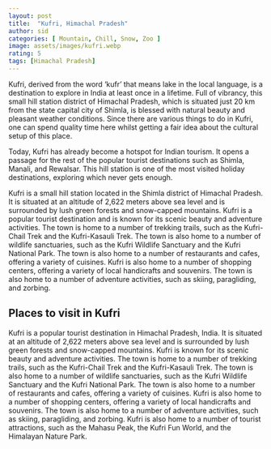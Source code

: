 ```yaml
---
layout: post
title:  "Kufri, Himachal Pradesh"
author: sid
categories: [ Mountain, Chill, Snow, Zoo ]
image: assets/images/kufri.webp
rating: 5
tags: [Himachal Pradesh]
---
```


Kufri, derived from the word ‘kufr’ that means lake in the local language, is a destination to explore in India at least once in a lifetime. Full of vibrancy, this small hill station district of Himachal Pradesh, which is situated just 20 km from the state capital city of Shimla, is blessed with natural beauty and pleasant weather conditions. Since there are various things to do in Kufri, one can spend quality time here whilst getting a fair idea about the cultural setup of this place.

Today, Kufri has already become a hotspot for Indian tourism. It opens a passage for the rest of the popular tourist destinations such as Shimla, Manali, and Rewalsar. This hill station is one of the most visited holiday destinations, exploring which never gets enough.

Kufri is a small hill station located in the Shimla district of Himachal Pradesh. It is situated at an altitude of 2,622 meters above sea level and is surrounded by lush green forests and snow-capped mountains. Kufri is a popular tourist destination and is known for its scenic beauty and adventure activities. The town is home to a number of trekking trails, such as the Kufri-Chail Trek and the Kufri-Kasauli Trek. The town is also home to a number of wildlife sanctuaries, such as the Kufri Wildlife Sanctuary and the Kufri National Park. The town is also home to a number of restaurants and cafes, offering a variety of cuisines. Kufri is also home to a number of shopping centers, offering a variety of local handicrafts and souvenirs. The town is also home to a number of adventure activities, such as skiing, paragliding, and zorbing.

<h2>Places to visit in Kufri</h2>

Kufri is a popular tourist destination in Himachal Pradesh, India. It is situated at an altitude of 2,622 meters above sea level and is surrounded by lush green forests and snow-capped mountains. Kufri is known for its scenic beauty and adventure activities. The town is home to a number of trekking trails, such as the Kufri-Chail Trek and the Kufri-Kasauli Trek. The town is also home to a number of wildlife sanctuaries, such as the Kufri Wildlife Sanctuary and the Kufri National Park. The town is also home to a number of restaurants and cafes, offering a variety of cuisines. Kufri is also home to a number of shopping centers, offering a variety of local handicrafts and souvenirs. The town is also home to a number of adventure activities, such as skiing, paragliding, and zorbing. Kufri is also home to a number of tourist attractions, such as the Mahasu Peak, the Kufri Fun World, and the Himalayan Nature Park.


<div class="pa-carousel-widget" style="width:100%; height:480px; display:none;"
  data-link="https://traveltriangle.com/blog/things-to-do-in-kufri/"
  data-title="Kufri, Himachal Pradesh"
  data-description="Mountain, Chill, Snow, Zoo"
  data-delay="3">
  <object data="https://lh3.googleusercontent.com/QmRXq3z1wP_SPGUdnTw3_eQ0oP5jFWf_2xVLl4EsdDMHkHL5Wszw4TaZ6iEx0AqAWbW-6Ww_GCcLK2QpGnMgGon67jG0U2z7J69T3ZSjWSwGlc2Hc1SDpC5gouwMir7_6bGNV8tctZs=w960-rw-h720"></object>
  <object data="https://lh3.googleusercontent.com/bivVRzZ6uEOTWyPMhg4o6jRirO2ML6pT0XZZePU7JzcrpnFq32JbEZkAp2xWpD5vW5DO2AztMz7kGIiV3e1Cb7osinoyWDmxxzfjiBFFcnCos4HeAGJ9hG1WbvxGEbDKZIXq6xRieMg=w960-rw-h720"></object>
  <object data="https://lh3.googleusercontent.com/D8HAo3pC23qXCIPBO17pBSd3aPMoW7WRRCzLZzrvJgzvatrFXPd_vKG3kBe7Rcpp9rTemLSnfXS42T6T-5kQJ8125mg0vZOBUBZcclFxDWuEv_wm_9Ibuc8NIr_dOlrHIMCI7z64JM0=w960-rw-h720"></object>
  <object data="https://lh3.googleusercontent.com/6mucfgECEYz-f-SGPqyfKA8t1rTiVL9PFLNls25LL6VMyfGnidPfA56yUXpAo5gZ4zevOovJ43x4Ag-iBiMQ8fTyHp3bzYrtivu7MS9BiEDShxgnqknaaDi7J5zAvY8My-jHdOK4C4k=w960-rw-h720"></object>
  <object data="https://lh3.googleusercontent.com/LYx_VspJLpy8G74MzroId1VVUVgiPU0mHOsffzJF17uyxOYlDTaBWgEA34Ula8N8kkl3YcDkTFQK1vNpTDAt2eOBoBZviaE7qlGSCjQcuZzL3rE9qsd2zyhZvt5zT7N4PhYmB81OrB0=w960-rw-h720"></object>
  <object data="https://lh3.googleusercontent.com/En7xBS4bjPMxhB1PmA3MjGI3AW6HmKuOlYT46XcMsImtUqeY3haB-vA7_W9H7COK_S9YKYu1pagbNb9AlxzncrZDm3wk7MEAoE2mbjB6J8q424POt1vnYzpACfNwCjPwKDUtrOtXdL4=w960-rw-h720"></object>
  <object data="https://lh3.googleusercontent.com/cODWSI_LJPaH8mWg7TwdOVyl1RHFCjmGLHkN-9yLQ1RzFV6B12ENllaMP1-Ki8IzdfCmeQRRNSB_go7S2Nz26rYf-OH790OkHtRZS34MGxTXzmVlkOUHYmQ1KNoqWUkHAgGKXE16r1c=w960-rw-h720"></object>
  <object data="https://lh3.googleusercontent.com/4-_PLtilTni3S8s_KSvz092WqyaugRb23nJXhv9lBi6MRAy3XpON7fzs2MBUnL5m8WOfJIf7M1EMZ5Q0aYMCVsqTSH44WaJdJjTSE2KXbaPlyEwMyUmou-V-rvtwXeRW2EHKJ46Oqy0=w960-rw-h720"></object>
  <object data="https://lh3.googleusercontent.com/egIhF7J3ou8QyYW8blD_C1PSyXGJC1wTCNNGmcxVovyAa1p15XiR0t9LABDtTCyY7RbozLdgvSUIgLjKg9a1TmDQ7IIoaIqkRtb9eCY9PbRi8thdoTkTNPr9K7-2O4SEPKMWYfrY9P0=w960-rw-h720"></object>
  <object data="https://lh3.googleusercontent.com/pG4OyS9_tbMe51-UGaIrzn0SPAbkJ1YNevw6SP_1JtDou5f8Y9j4xPqtMA5HQD_Ql7Z4IyImkZAbjxSqjVdjOzLsi-QuFEhC6hmEYljVRglOz9dwQ6bp5fwoCl_jtsWh1JX5DxXE378=w960-rw-h720"></object>
  <object data="https://lh3.googleusercontent.com/zxoOWYkh6jUJBzeREzlpO1tQgXw7pRkOt2RuBv5_7YrXbeKfWeUhnib5Vt8e5F_jhNChE622409m3U1kBuAdg_Gey0EN8Pv9fNRfiJH-xyRZqFHHoFnXefRfb1TwWfpgy4EnKyXxVNg=w960-rw-h720"></object>
  <object data="https://lh3.googleusercontent.com/HxjRMIUgLFfYyvuPjK-Iqkm-5Fv6R3uuum-tklUNCwfRvMy-iPH9n88rEyjlU7kIEdlX5pMybidG618N46Zm04VZh_CV-bfIoipZyJ_VbIbbrzM0u-UqJ-1F6_KwVKK6GwE_TYDGn5c=w960-rw-h720"></object>
  <object data="https://lh3.googleusercontent.com/CIkPUDgVCBYIO9ku56gdFpm2kUR_ozlh-Kblr0EPSq1ioCFH2w7q6L231S80IgQH01KHF5U3dPdIDtDK5cVKLInS56D-ddI_wTqS0-KY5CJllzhBfWd7PrBLI3UvevqkJWFgcsMq8Do=w960-rw-h720"></object>
  <object data="https://lh3.googleusercontent.com/xSyYcRdGlJ4-TboED6L1ls3bFJhK9Lqd_KzGDXP3CGWu92KoUPhwRJJYj3UJbJ0FgPpWrvSJ2Acw40o3n-L2PUfaiU3DP8nePvkpKXNQA7XXm2j8Mmu3XqoDyKK8wgWMD6iuau1rYG4=w960-rw-h720"></object>
  <object data="https://lh3.googleusercontent.com/wDdlrKue8q--n8SrPmJoZPY-p3EoWo46JfHKUZ0nF1uYAVuq3L22B3ToCzkqMYp1LzC0XDw0P9F9iHPtdmNH9CtYL94cIvHGqb0OYXjOvBYEB9E31YWlf2OyvjnBogJLMiBvpSt-Q8M=w960-rw-h720"></object>
  
</div>
